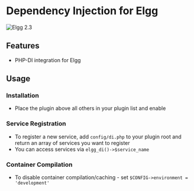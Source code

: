 # Dependency Injection for Elgg

![Elgg 2.3](https://img.shields.io/badge/Elgg-2.3.x-orange.svg?style=flat-square)

## Features

 * PHP-DI integration for Elgg

## Usage

### Installation

 * Place the plugin above all others in your plugin list and enable
  
### Service Registration

 * To register a new service, add ``config/di.php`` to your plugin root and return an array of services you want to register
 * You can access services via ``elgg_di()->$service_name``
 
### Container Compilation

 * To disable container compilation/caching - set `$CONFIG->environment = 'development'`

